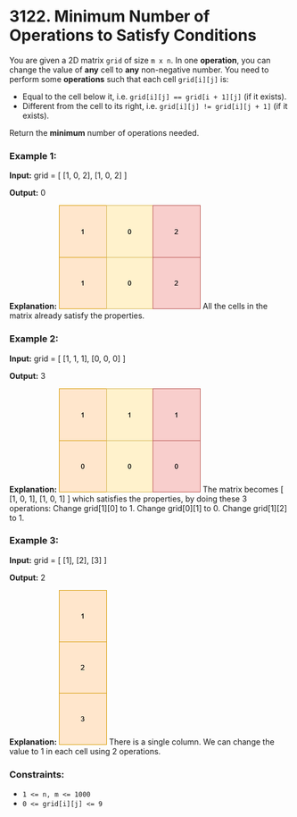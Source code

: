 # 3122. Minimum Number of Operations to Satisfy Conditions

You are given a 2D matrix `grid` of size `m x n`. In one **operation**, you can change the value of **any** cell to **any** non-negative number. You need to perform some **operations** such that each cell `grid[i][j]` is:
- Equal to the cell below it, i.e. `grid[i][j] == grid[i + 1][j]` (if it exists).
- Different from the cell to its right, i.e. `grid[i][j] != grid[i][j + 1]` (if it exists).

Return the **minimum** number of operations needed.


### Example 1:
**Input:** grid = [ [1, 0, 2], [1, 0, 2] ]

**Output:** 0

**Explanation:**
![](images/examplechanged.png)
All the cells in the matrix already satisfy the properties.

### Example 2:
**Input:** grid = [ [1, 1, 1], [0, 0, 0] ]

**Output:** 3

**Explanation:**
![](images/example21.png)
The matrix becomes [ [1, 0, 1], [1, 0, 1] ] which satisfies the properties, by doing these 3 operations:
Change grid[1][0] to 1.
Change grid[0][1] to 0.
Change grid[1][2] to 1.

### Example 3:
**Input:** grid = [ [1], [2], [3] ]

**Output:** 2

**Explanation:**
![](images/changed.png)
There is a single column. We can change the value to 1 in each cell using 2 operations.
 

### Constraints:
- `1 <= n, m <= 1000`
- `0 <= grid[i][j] <= 9`